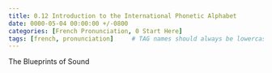 ```yaml
---
title: 0.12 Introduction to the International Phonetic Alphabet
date: 0000-05-04 00:00:00 +/-0800
categories: [French Pronunciation, 0 Start Here]
tags: [french, pronunciation]     # TAG names should always be lowercase
---
```


The Blueprints of Sound
